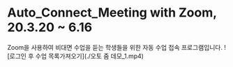 # Auto_Connect_Meeting with Zoom, 20.3.20 ~ 6.16
Zoom을 사용하여 비대면 수업을 듣는 학생들을 위한 자동 수업 접속 프로그램입니다. 
![로그인 후 수업 목록가져오기](./오토 줌 데모_1.mp4)
